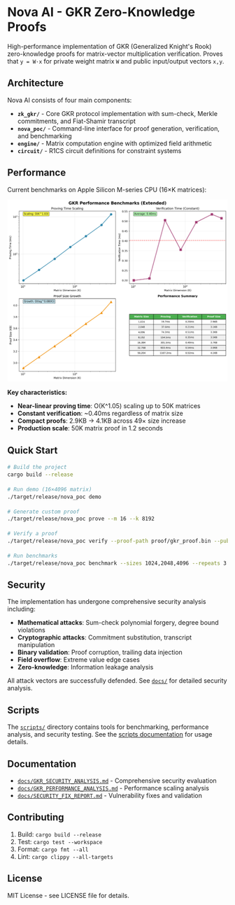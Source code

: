 # Nova AI - GKR Zero-Knowledge Proofs

High-performance implementation of GKR (Generalized Knight's Rook) zero-knowledge proofs for matrix-vector multiplication verification. Proves that `y = W·x` for private weight matrix `W` and public input/output vectors `x,y`.

## Architecture

Nova AI consists of four main components:

- **`zk_gkr/`** - Core GKR protocol implementation with sum-check, Merkle commitments, and Fiat-Shamir transcript
- **`nova_poc/`** - Command-line interface for proof generation, verification, and benchmarking
- **`engine/`** - Matrix computation engine with optimized field arithmetic
- **`circuit/`** - R1CS circuit definitions for constraint systems

## Performance

Current benchmarks on Apple Silicon M-series CPU (16×K matrices):

![GKR Performance Benchmarks](docs/readme_benchmark.png)

**Key characteristics:**
- **Near-linear proving time**: O(K^1.05) scaling up to 50K matrices
- **Constant verification**: ~0.40ms regardless of matrix size
- **Compact proofs**: 2.9KB → 4.1KB across 49× size increase
- **Production scale**: 50K matrix proof in 1.2 seconds

## Quick Start

```bash
# Build the project
cargo build --release

# Run demo (16×4096 matrix)
./target/release/nova_poc demo

# Generate custom proof
./target/release/nova_poc prove --m 16 --k 8192

# Verify a proof
./target/release/nova_poc verify --proof-path proof/gkr_proof.bin --public-path proof/public.json

# Run benchmarks
./target/release/nova_poc benchmark --sizes 1024,2048,4096 --repeats 3
```

## Security

The implementation has undergone comprehensive security analysis including:

- **Mathematical attacks**: Sum-check polynomial forgery, degree bound violations
- **Cryptographic attacks**: Commitment substitution, transcript manipulation
- **Binary validation**: Proof corruption, trailing data injection
- **Field overflow**: Extreme value edge cases
- **Zero-knowledge**: Information leakage analysis

All attack vectors are successfully defended. See [`docs/`](docs/) for detailed security analysis.

## Scripts

The [`scripts/`](scripts/README.md) directory contains tools for benchmarking, performance analysis, and security testing. See the [scripts documentation](scripts/README.md) for usage details.

## Documentation

- [`docs/GKR_SECURITY_ANALYSIS.md`](docs/GKR_SECURITY_ANALYSIS.md) - Comprehensive security evaluation
- [`docs/GKR_PERFORMANCE_ANALYSIS.md`](docs/GKR_PERFORMANCE_ANALYSIS.md) - Performance scaling analysis
- [`docs/SECURITY_FIX_REPORT.md`](docs/SECURITY_FIX_REPORT.md) - Vulnerability fixes and validation

## Contributing

1. Build: `cargo build --release`
2. Test: `cargo test --workspace`
3. Format: `cargo fmt --all`
4. Lint: `cargo clippy --all-targets`

## License

MIT License - see LICENSE file for details.